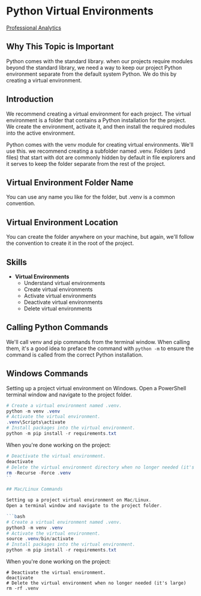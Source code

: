# Python Virtual Environments

[Professional Analytics](https://github.com/denisecase/pro-analytics)

## Why This Topic is Important

Python comes with the standard library.
when our projects require modules beyond the standard library, we need a way to keep our project Python environment separate from the default system Python.
We do this by creating a virtual environment.

## Introduction

We recommend creating a virtual environment for each project.
The virtual environment is a folder that contains a Python installation for the project.
We create the environment, activate it, and then install the required modules into the active environment.

Python comes with the venv module for creating virtual environments. We'll use this.
we recommend creating a subfolder named .venv. Folders (and files) that start with dot are commonly hidden by default in file explorers and it serves to keep the folder separate from the rest of the project.

## Virtual Environment Folder Name

You can use any name you like for the folder, but .venv is a common convention.

## Virtual Environment Location

You can create the folder anywhere on your machine, but again, we'll follow the convention to create it in the root of the project.

## Skills

- **Virtual Environments**
  - Understand virtual environments
  - Create virtual environments
  - Activate virtual environments
  - Deactivate virtual environments
  - Delete virtual environments

## Calling Python Commands

We'll call venv and pip commands from the terminal window.
When calling them, it's a good idea to preface the command with `python -m` to ensure the command is called from the correct Python installation.

## Windows Commands

Setting up a project virtual environment on Windows.
Open a PowerShell terminal window and navigate to the project folder.

```powershell
# Create a virtual environment named .venv.
python -m venv .venv
# Activate the virtual environment.
.venv\Scripts\activate
# Install packages into the virtual environment.
python -m pip install -r requirements.txt
```

When you're done working on the project:

````powershell
# Deactivate the virtual environment.
deactivate
# Delete the virtual environment directory when no longer needed (it's large)
rm -Recurse -Force .venv
``

## Mac/Linux Commands

Setting up a project virtual environment on Mac/Linux.
Open a terminal window and navigate to the project folder.

```bash
# Create a virtual environment named .venv.
python3 -m venv .venv
# Activate the virtual environment.
source .venv/bin/activate
# Install packages into the virtual environment.
python -m pip install -r requirements.txt
````

When you're done working on the project:

```base
# Deactivate the virtual environment.
deactivate
# Delete the virtual environment when no longer needed (it's large)
rm -rf .venv
```
